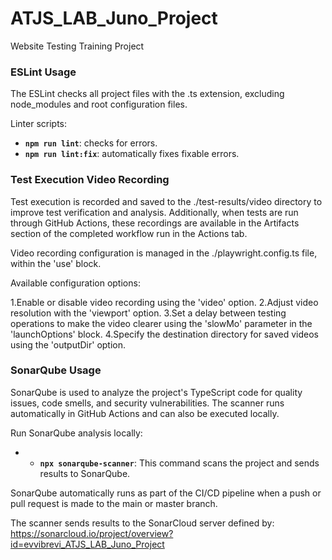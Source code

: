 # ATJS_LAB_Juno_Project

Website Testing Training Project

### ESLint Usage

The ESLint checks all project files with the .ts extension, excluding node_modules and root configuration files.

Linter scripts:

- **`npm run lint`**: checks for errors.
- **`npm run lint:fix`**: automatically fixes fixable errors.

### Test Execution Video Recording

Test execution is recorded and saved to the ./test-results/video directory to improve test verification and analysis. Additionally, when tests are run through GitHub Actions, these recordings are available in the Artifacts section of the completed workflow run in the Actions tab.

Video recording configuration is managed in the ./playwright.config.ts file, within the 'use' block.

Available configuration options:

1.Enable or disable video recording using the 'video' option.
2.Adjust video resolution with the 'viewport' option.
3.Set a delay between testing operations to make the video clearer using the 'slowMo' parameter in the 'launchOptions' block.
4.Specify the destination directory for saved videos using the 'outputDir' option.

###  SonarQube Usage

SonarQube is used to analyze the project's TypeScript code for quality issues, code smells, and security vulnerabilities. 
The scanner runs automatically in GitHub Actions and can also be executed locally.

Run SonarQube analysis locally:

- - **`npx sonarqube-scanner`**: This command scans the project and sends results to SonarQube.

SonarQube automatically runs as part of the CI/CD pipeline when a push or pull request is made to the main or master branch.

The scanner sends results to the SonarCloud server defined by: https://sonarcloud.io/project/overview?id=evvibrevi_ATJS_LAB_Juno_Project
